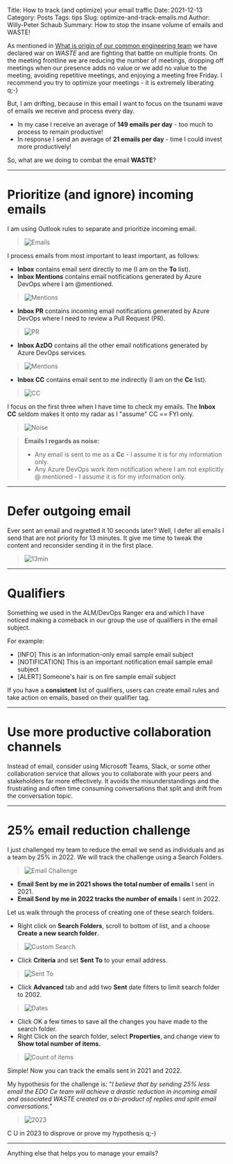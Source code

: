 Title: How to track (and optimize) your email traffic
Date: 2021-12-13
Category: Posts 
Tags: tips
Slug: optimize-and-track-emails.md
Author: Willy-Peter Schaub
Summary: How to stop the insane volume of emails and WASTE!

As mentioned in [What is origin of our common engineering team](/common-engineering-journal-1.html) we have declared war on *WASTE* and are fighting that battle on multiple fronts. On the meeting frontline we are reducing the number of meetings, dropping off meetings when our presence adds no value or we add no value to the meeting, avoiding repetitive meetings, and enjoying a meeting free Friday. I recommend you try to optimize your meetings - it is extremely liberating q;-) 

But, I am drifting, because in this email I want to focus on the tsunami wave of emails we receive and process every day. 

- In my case I receive an average of **149 emails per day** - too much to process to remain productive! 
- In response I send an average of **21 emails per day** - time I could invest more productively!

So, what are we doing to combat the email **WASTE**?

---

# Prioritize (and ignore) incoming emails

I am using Outlook rules to separate and prioritize incoming email.

> ![Emails](../images/optimize-and-track-emails-1.png)

I process emails from most important to least important, as follows:

- **Inbox** contains email sent directly to me (I am on the **To** list).
- **Inbox Mentions** contains email notifications generated by Azure DevOps where I am @mentioned.

> ![Mentions](../images/optimize-and-track-emails-2.png)

- **Inbox PR** contains incoming email notifications generated by Azure DevOps where I need to review a Pull Request (PR).

> ![PR](../images/optimize-and-track-emails-3.png)

- **Inbox AzDO** contains all the other email notifications generated by Azure DevOps services.


> ![Mentions](../images/optimize-and-track-emails-4.png)

- **Inbox CC** contains email sent to me indirectly (I am on the **Cc** list).


> ![CC](../images/optimize-and-track-emails-5.png)

I focus on the first three when I have time to check my emails. The **Inbox CC** seldom makes it onto my radar as I "assume" CC == FYI only.

> ![Noise](../images/optimize-and-track-emails-0.png)

> 
> **Emails I regards as noise:**
> - Any email is sent to me as a **Cc** - I assume it is for my information only.
> - Any Azure DevOps work item notification where I am not explicitly @ mentioned - I assume it is for my information only.
> 

---

# Defer outgoing email

Ever sent an email and regretted it 10 seconds later? Well, I defer all emails I send that are not priority for 13 minutes. It give me time to tweak the content and reconsider sending it in the first place.

> ![13min](../images/optimize-and-track-emails-6.png)

---

# Qualifiers

Something we used in the ALM/DevOps Ranger era and which I have noticed making a comeback in our group the use of qualifiers in the email subject.

For example:

- [INFO] This is an information-only email sample email subject
- [NOTIFICATION] This is an important notification email sample email subject
- [ALERT] Someone's hair is on fire sample email subject

If you have a **consistent** list of qualifiers, users can create email rules and take action on emails, based on their qualifier tag.

---

# Use more productive collaboration channels

Instead of email, consider using Microsoft Teams, Slack, or some other collaboration service that allows you to collaborate with your peers and stakeholders far more effectively. It avoids the misunderstandings and the frustrating and often time consuming conversations that split and drift from the conversation topic.

---

# 25% email reduction challenge

I just challenged my team to reduce the email we send as individuals and as a team by 25% in 2022. We will track the challenge using a Search Folders.

> ![Email Challenge](../images/optimize-and-track-emails-7.png)

- **Email Sent by me in 2021 shows the total number of emails** I sent in 2021.
- **Email Send by me in 2022 tracks the number of emails** I sent in 2022.

Let us walk through the process of creating one of these search folders.

- Right click on **Search Folders**, scroll to bottom of list, and a choose **Create a new search folder**.

> ![Custom Search](../images/optimize-and-track-emails-8.png)

- Click **Criteria** and set **Sent To** to your email address.

> ![Sent To](../images/optimize-and-track-emails-9.png)

- Click **Advanced** tab and add two **Sent** date filters to limit search folder to 2002.

> ![Dates](../images/optimize-and-track-emails-10.png)

- Click OK a few times to save all the changes you have made to the search folder.
- Right Click on the search folder, select **Properties**, and change view to **Show total number of items.**

> ![Count of items](../images/optimize-and-track-emails-11.png)

Simple! Now you can track the emails sent in 2021 and 2022.

My hypothesis for the challenge is: "_I believe that by sending 25% less email the EDO Ce team will achieve a drastic reduction in incoming email and associated WASTE created as a bi-product of replies and split email conversations._" 

> ![2023](../images/optimize-and-track-emails-12.png)

C U in 2023 to disprove or prove my hypothesis q;-)

---

Anything else that helps you to manage your emails?

